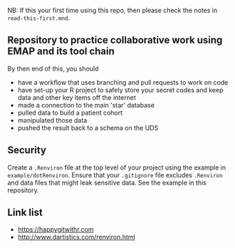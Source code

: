 NB: If this your first time using this repo, then please check the notes in `read-this-first.mnd`.

## Repository to practice collaborative work using EMAP and its tool chain

By then end of this, you should 

- have a workflow that uses branching and pull requests to work on code
- have set-up your R project to safely store your secret codes and keep data and other key items off the internet
- made a connection to the main 'star' database
- pulled data to build a patient cohort
- manipulated those data
- pushed the result back to a schema on the UDS


## Security

Create a `.Renviron` file at the top level of your project using the example in `example/dotRenviron`.
Ensure that your `.gitignore` file excludes `.Renviron` and data files that might leak sensitive data. See the example in this repository.


## Link list

- https://happygitwithr.com
- http://www.dartistics.com/renviron.html

